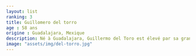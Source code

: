 ```yaml
---
layout: list
ranking: 3
title: Guillomero del torro
age : 58 ans
origine : Guadalajara, Mexique
description: Né à Guadalajara, Guillermo del Toro est élevé par sa grand-mère catholique. À l'âge de 8 ans, il emprunte la caméra Super 8 de son père et réalise ses premiers courts-métrages mettant en scène ses jouets de La Planète des Singes et divers objets qui lui tombent sous la main3. Il étudie à l'Instituto de Ciencias avant de devenir l'élève de Dick Smith, créateur des maquillages de Little Big Man et L'Exorciste notamment. Il travaille comme maquilleur et spécialiste en effets spéciaux pendant environ dix ans, et crée au début des années 1980 sa propre société, baptisée Necropia4. Il produit son premier film en 1985, à l'âge de 21 ans, et cofonde le festival international du film de Guadalajara, dont la première édition a lieu en 1986. À cette époque, il écrit et réalise également plusieurs épisodes pour La hora marcada, une série télévisée se présentant comme une anthologie dans la veine de La Quatrième Dimension et diffusée sur la télévision mexicaine. C'est à cette occasion qu'il rencontre ses confrères Alfonso Cuarón et Emmanuel Lubezki.
image: "assets/img/del-torro.jpg"
---
```

